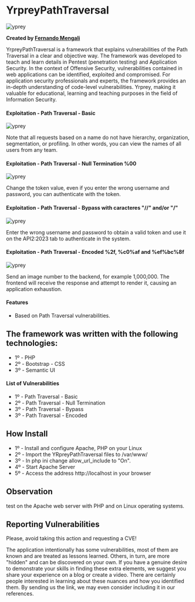# YrpreyPathTraversal

![yprey](https://i.imgur.com/uYfdBN9.png)

**Created by [Fernando Mengali](https://www.linkedin.com/in/fernando-mengali-273504142/)**

YrpreyPathTraversal is a framework that explains vulnerabilities of the Path Traversal in a clear and objective way. The framework was developed to teach and learn details in Pentest (penetration testing) and Application Security. In the context of Offensive Security, vulnerabilities contained in web applications can be identified, exploited and compromised. For application security professionals and experts, the framework provides an in-depth understanding of code-level vulnerabilities. Yrprey, making it valuable for educational, learning and teaching purposes in the field of Information Security.

#### Exploitation - Path Traversal - Basic

![yprey](https://i.imgur.com/6A5D5ir.png)

Note that all requests based on a name do not have hierarchy, organization, segmentation, or profiling. In other words, you can view the names of all users from any team.

#### Exploitation - Path Traversal - Null Termination %00

![yprey](https://i.imgur.com/eGoxe2f.png)

Change the token value, even if you enter the wrong username and password, you can authenticate with the token.



#### Exploitation - Path Traversal - Bypass with caracteres "//" and/or "\/"

![yprey](https://i.imgur.com/430Bkdb.png)

Enter the wrong username and password to obtain a valid token and use it on the API2:2023 tab to authenticate in the system.



#### Exploitation - Path Traversal - Encoded %2f, %c0%af and %ef%bc%8f

![yprey](https://i.imgur.com/t54w3FB.png)

Send an image number to the backend, for example 1,000,000. The frontend will receive the response and attempt to render it, causing an application exhaustion.


#### Features
 - Based on Path Traversal vulnerabilities.

 ## The framework was written with the following technologies:

* 1º - PHP
* 2º - Bootstrap - CSS
* 3º - Semantic UI


#### List of Vulnerabilities

* 1º - Path Traversal - Basic
* 2º - Path Traversal - Null Termination
* 3º - Path Traversal - Bypass
* 3º - Path Traversal - Encoded

## How Install

* 1º - Install and configure Apache, PHP on your Linux
* 2º - Import the YRpreyPathTraversal files to /var/www/
* 3º - In php ini change allow_url_include to "On".
* 4º - Start Apache Server
* 5º - Access the address http://localhost in your browser


## Observation
test on the Apache web server with PHP and on Linux operating systems.

## Reporting Vulnerabilities

Please, avoid taking this action and requesting a CVE!

The application intentionally has some vulnerabilities, most of them are known and are treated as lessons learned. Others, in turn, are more "hidden" and can be discovered on your own. If you have a genuine desire to demonstrate your skills in finding these extra elements, we suggest you share your experience on a blog or create a video. There are certainly people interested in learning about these nuances and how you identified them. By sending us the link, we may even consider including it in our references.
